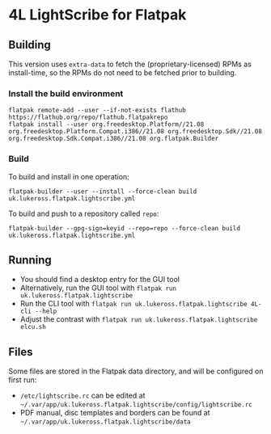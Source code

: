# 4L LightScribe for Flatpak

## Building

This version uses `extra-data` to fetch the (proprietary-licensed) RPMs as
install-time, so the RPMs do not need to be fetched prior to building.

### Install the build environment

```
flatpak remote-add --user --if-not-exists flathub https://flathub.org/repo/flathub.flatpakrepo
flatpak install --user org.freedesktop.Platform//21.08 org.freedesktop.Platform.Compat.i386//21.08 org.freedesktop.Sdk//21.08 org.freedesktop.Sdk.Compat.i386//21.08 org.flatpak.Builder
```

### Build

To build and install in one operation:

```
flatpak-builder --user --install --force-clean build uk.lukeross.flatpak.lightscribe.yml
```

To build and push to a repository called `repo`:

```
flatpak-builder --gpg-sign=keyid --repo=repo --force-clean build uk.lukeross.flatpak.lightscribe.yml
```

## Running

- You should find a desktop entry for the GUI tool
- Alternatively, run the GUI tool with `flatpak run uk.lukeross.flatpak.lightscribe`
- Run the CLI tool with `flatpak run uk.lukeross.flatpak.lightscribe 4L-cli --help`
- Adjust the contrast with `flatpak run uk.lukeross.flatpak.lightscribe elcu.sh`

## Files

Some files are stored in the Flatpak data directory, and will be configured on first run:

- `/etc/lightscribe.rc` can be edited at `~/.var/app/uk.lukeross.flatpak.lightscribe/config/lightscribe.rc`
- PDF manual, disc templates and borders can be found at `~/.var/app/uk.lukeross.flatpak.lightscribe/data`

